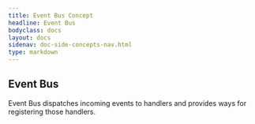 ```yaml
---
title: Event Bus Concept
headline: Event Bus
bodyclass: docs
layout: docs
sidenav: doc-side-concepts-nav.html
type: markdown
---
```

<h2 class="top">Event Bus</h2> 

Event Bus dispatches incoming events to handlers and provides ways for registering those handlers.

